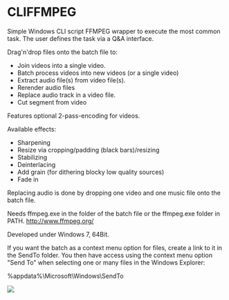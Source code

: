 # CLIFFMPEG

Simple Windows CLI script FFMPEG wrapper to execute the most common task. The user defines the task via a Q&amp;A interface.

Drag'n'drop files onto the batch file to:
- Join videos into a single video.
- Batch process videos into new videos (or a single video)
- Extract audio file(s) from video file(s).
- Rerender audio files
- Replace audio track in a video file.
- Cut segment from video

Features optional 2-pass-encoding for videos.

Available effects:
- Sharpening
- Resize via cropping/padding (black bars)/resizing
- Stabilizing
- Deinterlacing
- Add grain (for dithering blocky low quality sources)
- Fade in

Replacing audio is done by dropping one video and one music file onto the batch file.

Needs ffmpeg.exe in the folder of the batch file or the ffmpeg.exe folder in PATH.
http://www.ffmpeg.org/

Developed under Windows 7, 64Bit.
 
If you want the batch as a context menu option for files, create a link to it in the SendTo folder. You then have access using the context menu option "Send To" when selecting one or many files in the Windows Explorer:

%appdata%\Microsoft\Windows\SendTo

<img src="http://i.imgur.com/CAJh9gs.gif">
